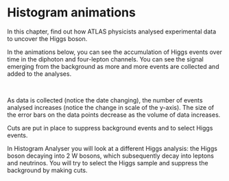 # Histogram animations

In this chapter, find out how ATLAS physicists analysed experimental data to uncover the Higgs boson.

In the animations below, you can see the accumulation of Higgs events over time in the diphoton and four-lepton channels.  You can see the signal emerging from the background as more and more events are collected and added to the analyses.

<img alt="" src="https://twiki.cern.ch/twiki/pub/AtlasPublic/HiggsPublicResults//Hgg-FloatingScale-Short2.gif">

<img alt="" src="https://twiki.cern.ch/twiki/pub/AtlasPublic/HiggsPublicResults//4l-FloatingScale-NoMuProf2.gif">

As data is collected (notice the date changing), the number of events analysed increases (notice the change in scale of the y-axis).  The size of the error bars on the data points decrease as the volume of data increases.

Cuts are put in place to suppress background events and to select Higgs events. 

In Histogram Analyser you will look at a different Higgs analysis:
the Higgs boson decaying into 2 W bosons, which subsequently decay into leptons and neutrinos.  You will try to select the Higgs sample and suppress the background by making cuts.
